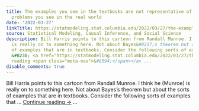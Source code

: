```yaml
---
title: The examples you see in the textbooks are not representative of the sorts of
  problems you see in the real world
date: '2022-03-27'
linkTitle: https://statmodeling.stat.columbia.edu/2022/03/27/the-examples-you-see-in-the-textbooks-are-not-representative-of-the-sorts-of-problems-you-see-in-the-real-world/
source: Statistical Modeling, Causal Inference, and Social Science
description: Bill Harris points to this cartoon from Randall Munroe. I think he (Munroe)
  is really on to something here. Not about Bayes&#8217;s theorem but about the sorts
  of examples that are in textbooks. Consider the following sorts of examples that
  &#8230; <a href="https://statmodeling.stat.columbia.edu/2022/03/27/the-examples-you-see-in-the-textbooks-are-not-representative-of-the-sorts-of-problems-you-see-in-the-real-world/">Continue
  reading <span class="meta-nav">&#8594;</span></a> ...
disable_comments: true
---
```

Bill Harris points to this cartoon from Randall Munroe. I think he (Munroe) is really on to something here. Not about Bayes&#8217;s theorem but about the sorts of examples that are in textbooks. Consider the following sorts of examples that &#8230; <a href="https://statmodeling.stat.columbia.edu/2022/03/27/the-examples-you-see-in-the-textbooks-are-not-representative-of-the-sorts-of-problems-you-see-in-the-real-world/">Continue reading <span class="meta-nav">&#8594;</span></a> ...